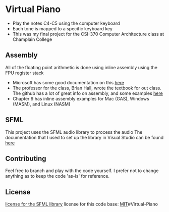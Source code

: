 # Virtual Piano
* Play the notes C4-C5 using the computer keyboard
* Each tone is mapped to a specific keyboard key
* This was my final project for the CSI-370 Computer Architecture class at Champlain College

## Assembly
All of the floating point arithmetic is done using inline assembly using the FPU register stack

* Microsoft has some good documentation on this [here](https://docs.microsoft.com/en-us/cpp/assembler/inline/inline-assembler?view=vs-2019)
* The professor for the class, Brian Hall, wrote the textbook for out class. The github has a 
lot of great info on assembly, and some examples [here](https://github.com/brianrhall/Assembly/)
* Chapter 9 has inline assembly examples for Mac (GAS), Windows (MASM), and Linux (NASM)

## SFML
This project uses the SFML audio library to process the audio
The documentation that I used to set up the library in Visual Studio can be found [here](https://www.sfml-dev.org/tutorials/2.5/start-vc.php)

## Contributing
Feel free to branch and play with the code yourself. I prefer not to change anything as to keep the code 'as-is' for reference.

## License
[license for the SFML library](https://www.sfml-dev.org/license.php)
license for this code base: [MIT](https://choosealicense.com/licenses/mit/)#Virtual-Piano

